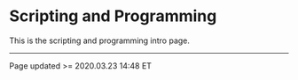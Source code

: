 # Scripting and Programming

This is the scripting and programming intro page.

<hr class="tight"><p class="timestamp">Page updated >= 2020.03.23 14:48 ET</p>
